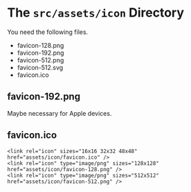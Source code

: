 # The `src/assets/icon` Directory

You need the following files. 

* favicon-128.png
* favicon-192.png
* favicon-512.png
* favicon-512.svg
* favicon.ico

## favicon-192.png

Maybe necessary for Apple devices.

## favicon.ico

```
<link rel="icon" sizes="16x16 32x32 48x48" href="assets/icon/favicon.ico" />
<link rel="icon" type="image/png" sizes="128x128" href="assets/icon/favicon-128.png" />
<link rel="icon" type="image/png" sizes="512x512" href="assets/icon/favicon-512.png" />
```
